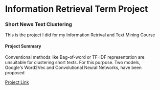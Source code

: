 # Information Retrieval Term Project

### Short News Text Clustering

This is the project I did for my Information Retrival and Text Mining Course

#### Project Summary

Conventional methods like Bag-of-word or TF-IDF representation are unsuitable for clustering short texts. For this purpose.
Two models, Google's Word2Vec and Convolutional Neural Networks, have been proposed

[Project Link](https://drive.google.com/file/d/1MBWtIDO9hYjyLPI-24JJ43As69_-5SvC/view)
